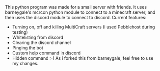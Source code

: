 This python program was made for a small server with friends. It uses barneygale's mcrcon python module to connect to a minecraft server, and then uses the discord module to connect to discord.
Current features:
- Turning on, off and killing MultiCraft servers (I used Pebblehost during testing)
- Whitelisting from discord
- Clearing the discord channel
- Pinging the bot
- Custom help command in discord
- Hidden command :-)
As i forked this from barneygale, feel free to use my changes.
